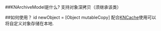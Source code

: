 
##KNArchiveModel是什么?
支持对象深拷贝（须继承该类）

##如何使用？
id newObject = [Object mutableCopy]
配合[KNCache](https://github.com/Mfk759853063/DataCache)使用可以将自定义对象存储在本地.
